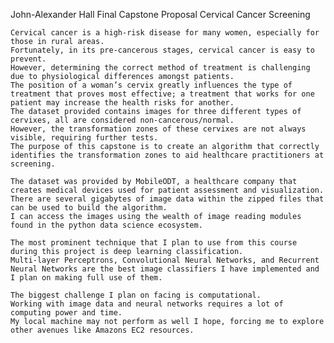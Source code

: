 John-Alexander Hall
Final Capstone Proposal
Cervical Cancer Screening

    Cervical cancer is a high-risk disease for many women, especially for those in rural areas.
    Fortunately, in its pre-cancerous stages, cervical cancer is easy to prevent.
    However, determining the correct method of treatment is challenging due to physiological differences amongst patients.
    The position of a woman’s cervix greatly influences the type of treatment that proves most effective; a treatment that works for one patient may increase the health risks for another.
    The dataset provided contains images for three different types of cervixes, all are considered non-cancerous/normal.
    However, the transformation zones of these cervixes are not always visible, requiring further tests.
    The purpose of this capstone is to create an algorithm that correctly identifies the transformation zones to aid healthcare practitioners at screening.

    The dataset was provided by MobileODT, a healthcare company that creates medical devices used for patient assessment and visualization.
    There are several gigabytes of image data within the zipped files that can be used to build the algorithm.
    I can access the images using the wealth of image reading modules found in the python data science ecosystem.

    The most prominent technique that I plan to use from this course during this project is deep learning classification.
    Multi-layer Perceptrons, Convolutional Neural Networks, and Recurrent Neural Networks are the best image classifiers I have implemented and I plan on making full use of them.

    The biggest challenge I plan on facing is computational.
    Working with image data and neural networks requires a lot of computing power and time.
    My local machine may not perform as well I hope, forcing me to explore other avenues like Amazons EC2 resources.
